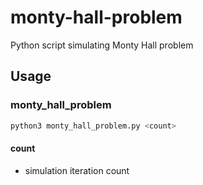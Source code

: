 # monty-hall-problem
Python script simulating Monty Hall problem

## Usage

### monty_hall_problem
```bash
python3 monty_hall_problem.py <count>
```
#### count
- simulation iteration count
